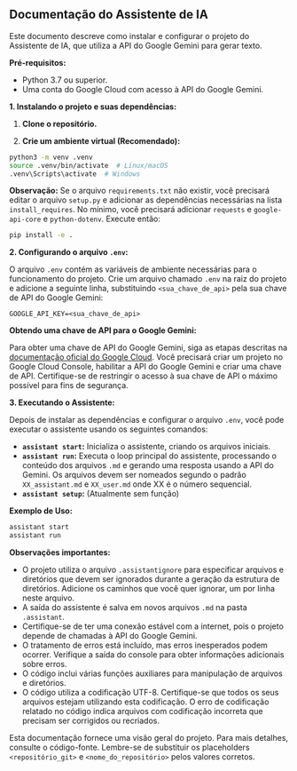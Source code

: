 ## Documentação do Assistente de IA

Este documento descreve como instalar e configurar o projeto do Assistente de IA, que utiliza a API do Google Gemini para gerar texto.

**Pré-requisitos:**

* Python 3.7 ou superior.
* Uma conta do Google Cloud com acesso à API do Google Gemini.


**1. Instalando o projeto e suas dependências:**

1. **Clone o repositório.**

2. **Crie um ambiente virtual (Recomendado):**

```bash
python3 -m venv .venv
source .venv/bin/activate  # Linux/macOS
.venv\Scripts\activate  # Windows
```

**Observação:** Se o arquivo `requirements.txt` não existir, você precisará editar o arquivo `setup.py` e adicionar as dependências necessárias na lista `install_requires`.  No mínimo, você precisará adicionar `requests` e `google-api-core` e `python-dotenv`.  Execute então:


```bash
pip install -e .
```


**2. Configurando o arquivo `.env`:**

O arquivo `.env` contém as variáveis de ambiente necessárias para o funcionamento do projeto.  Crie um arquivo chamado `.env` na raiz do projeto e adicione a seguinte linha, substituindo `<sua_chave_de_api>` pela sua chave de API do Google Gemini:

```
GOOGLE_API_KEY=<sua_chave_de_api>
```

**Obtendo uma chave de API para o Google Gemini:**

Para obter uma chave de API do Google Gemini, siga as etapas descritas na [documentação oficial do Google Cloud](https://cloud.google.com/docs/authentication/getting-started).  Você precisará criar um projeto no Google Cloud Console, habilitar a API do Google Gemini e criar uma chave de API.  Certifique-se de restringir o acesso à sua chave de API o máximo possível para fins de segurança.


**3. Executando o Assistente:**

Depois de instalar as dependências e configurar o arquivo `.env`, você pode executar o assistente usando os seguintes comandos:

* **`assistant start`:** Inicializa o assistente, criando os arquivos iniciais.
* **`assistant run`:** Executa o loop principal do assistente, processando o conteúdo dos arquivos `.md` e gerando uma resposta usando a API do Gemini.  Os arquivos devem ser nomeados segundo o padrão `XX_assistant.md` e `XX_user.md` onde XX é o número sequencial.
* **`assistant setup`:**  (Atualmente sem função)


**Exemplo de Uso:**

```bash
assistant start
assistant run
```

**Observações importantes:**

* O projeto utiliza o arquivo `.assistantignore` para especificar arquivos e diretórios que devem ser ignorados durante a geração da estrutura de diretórios. Adicione os caminhos que você quer ignorar, um por linha neste arquivo.
* A saída do assistente é salva em novos arquivos `.md` na pasta `.assistant`.
* Certifique-se de ter uma conexão estável com a internet, pois o projeto depende de chamadas à API do Google Gemini.
* O tratamento de erros está incluído, mas erros inesperados podem ocorrer.  Verifique a saída do console para obter informações adicionais sobre erros.
* O código inclui várias funções auxiliares para manipulação de arquivos e diretórios.
* O código utiliza a codificação UTF-8. Certifique-se que todos os seus arquivos estejam utilizando esta codificação.  O erro de codificação relatado no código indica arquivos com codificação incorreta que precisam ser corrigidos ou recriados.

Esta documentação fornece uma visão geral do projeto. Para mais detalhes, consulte o código-fonte.  Lembre-se de substituir os placeholders `<repositório_git>` e `<nome_do_repositório>` pelos valores corretos.